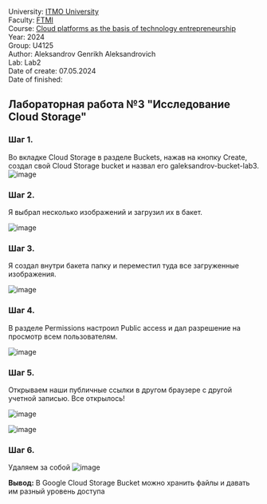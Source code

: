University: [ITMO University](https://itmo.ru/ru/) \
Faculty: [FTMI](https://ftmi.itmo.ru) \
Course: [Cloud platforms as the basis of technology entrepreneurship](https://itmo-ict-faculty.github.io/cloud-platforms-as-the-basis-of-technology-entrepreneurship/) \
Year: 2024 \
Group: U4125 \
Author: Aleksandrov Genrikh Aleksandrovich \
Lab: Lab2 \
Date of create: 07.05.2024 \
Date of finished: 

## Лабораторная работа №3 "Исследование Cloud Storage"
### Шаг 1.
Во вкладке Cloud Storage в разделе Buckets, нажав на кнопку Create, создал свой Cloud Storage bucket и назвал его galeksandrov-bucket-lab3. \
![image](https://github.com/genrikhlamar/2023_2024-cloud-platforms-as-the-basis-of-technology-entrepreneurship-u4125-aleksandrov_g_a/assets/164926677/5f33aa4c-5e6d-4a84-b554-b289a12d77f5)

### Шаг 2.
Я выбрал несколько изображений и загрузил их в бакет.

![image](https://github.com/genrikhlamar/2023_2024-cloud-platforms-as-the-basis-of-technology-entrepreneurship-u4125-aleksandrov_g_a/assets/164926677/bc4df3c5-f23f-4583-9c6a-302b3e645624)
### Шаг 3.
Я создал внутри бакета папку и переместил туда все загруженные изображения.

![image](https://github.com/genrikhlamar/2023_2024-cloud-platforms-as-the-basis-of-technology-entrepreneurship-u4125-aleksandrov_g_a/assets/164926677/f14e96e3-a0ea-42a8-9d16-80a7ab7d963c)

### Шаг 4.
В разделе Permissions настроил Public access и дал разрешение на просмотр всем пользователям.

![image](https://github.com/genrikhlamar/2023_2024-cloud-platforms-as-the-basis-of-technology-entrepreneurship-u4125-aleksandrov_g_a/assets/164926677/771880d2-9b88-46f2-bbca-8ed4ea2475c9)

### Шаг 5.
Открываем наши публичные ссылки в другом браузере с другой учетной записью. Все открылось!

![image](https://github.com/genrikhlamar/2023_2024-cloud-platforms-as-the-basis-of-technology-entrepreneurship-u4125-aleksandrov_g_a/assets/164926677/91910b3d-d539-42b3-8bca-5781ca52a479)

![image](https://github.com/genrikhlamar/2023_2024-cloud-platforms-as-the-basis-of-technology-entrepreneurship-u4125-aleksandrov_g_a/assets/164926677/c0827e83-1e80-4091-a298-79f12e9adba0)

### Шаг 6.
Удаляем за собой
![image](https://github.com/genrikhlamar/2023_2024-cloud-platforms-as-the-basis-of-technology-entrepreneurship-u4125-aleksandrov_g_a/assets/164926677/28bd204f-796c-4fc8-8a43-8c49903fbbcd)

**Вывод:** В Google Cloud Storage Bucket можно хранить файлы и давать им разный уровень доступа

